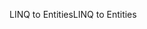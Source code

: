 <span data-ttu-id="4f5bf-101">LINQ to Entities</span><span class="sxs-lookup"><span data-stu-id="4f5bf-101">LINQ to Entities</span></span>